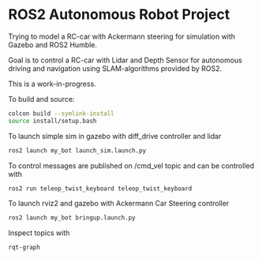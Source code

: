# ROS2 Autonomous Robot Project

Trying to model a RC-car with Ackermann steering for simulation with Gazebo and ROS2 Humble.

Goal is to control a RC-car with Lidar and Depth Sensor for autonomous driving and navigation using SLAM-algorithms provided by ROS2. 

This is a work-in-progress. 

To build and source:
```bash
colcon build --symlink-install 
source install/setup.bash
```

To launch simple sim in gazebo with diff_drive controller and lidar 
```bash
ros2 launch my_bot launch_sim.launch.py
```

To control messages are published on /cmd_vel topic and can be controlled with
```bash
ros2 run teleop_twist_keyboard teleop_twist_keyboard
```

To launch rviz2 and gazebo with Ackermann Car Steering controller
```bash
ros2 launch my_bot bringup.launch.py
```

Inspect topics with 
```bash
rqt-graph
```